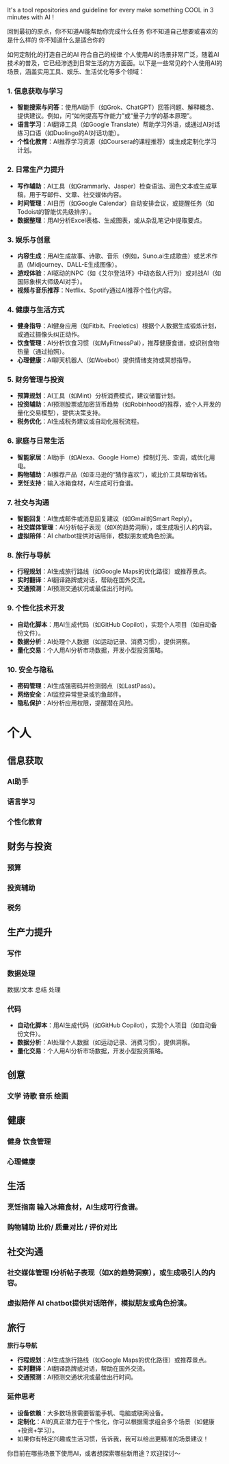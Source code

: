 It's a tool repositories and guideline for every make something COOL in 3 minutes with AI !


回到最初的原点，你不知道AI能帮助你完成什么任务
你不知道自己想要或喜欢的是什么样的
你不知道什么是适合你的

如何定制化的打造自己的AI 符合自己的规律
个人使用AI的场景非常广泛，随着AI技术的普及，它已经渗透到日常生活的方方面面。以下是一些常见的个人使用AI的场景，涵盖实用工具、娱乐、生活优化等多个领域：

### 1. **信息获取与学习**
   - **智能搜索与问答**：使用AI助手（如Grok、ChatGPT）回答问题、解释概念、提供建议。例如，问“如何提高写作能力”或“量子力学的基本原理”。
   - **语言学习**：AI翻译工具（如Google Translate）帮助学习外语，或通过AI对话练习口语（如Duolingo的AI对话功能）。
   - **个性化教育**：AI推荐学习资源（如Coursera的课程推荐）或生成定制化学习计划。

### 2. **日常生产力提升**
   - **写作辅助**：AI工具（如Grammarly、Jasper）检查语法、润色文本或生成草稿，用于写邮件、文章、社交媒体内容。
   - **时间管理**：AI日历（如Google Calendar）自动安排会议，或提醒任务（如Todoist的智能优先级排序）。
   - **数据整理**：用AI分析Excel表格、生成图表，或从杂乱笔记中提取要点。

### 3. **娱乐与创意**
   - **内容生成**：用AI生成故事、诗歌、音乐（例如，Suno.ai生成歌曲）或艺术作品（Midjourney、DALL-E生成图像）。
   - **游戏体验**：AI驱动的NPC（如《艾尔登法环》中动态敌人行为）或对战AI（如国际象棋大师级AI对手）。
   - **视频与音乐推荐**：Netflix、Spotify通过AI推荐个性化内容。

### 4. **健康与生活方式**
   - **健身指导**：AI健身应用（如Fitbit、Freeletics）根据个人数据生成锻炼计划，或通过摄像头纠正动作。
   - **饮食管理**：AI分析饮食习惯（如MyFitnessPal），推荐健康食谱，或识别食物热量（通过拍照）。
   - **心理健康**：AI聊天机器人（如Woebot）提供情绪支持或冥想指导。

### 5. **财务管理与投资**
   - **预算规划**：AI工具（如Mint）分析消费模式，建议储蓄计划。
   - **投资辅助**：AI预测股票或加密货币趋势（如Robinhood的推荐，或个人开发的量化交易模型），提供决策支持。
   - **税务优化**：AI生成税务建议或自动化报税流程。

### 6. **家庭与日常生活**
   - **智能家居**：AI助手（如Alexa、Google Home）控制灯光、空调，或优化用电。
   - **购物辅助**：AI推荐产品（如亚马逊的“猜你喜欢”），或比价工具帮助省钱。
   - **烹饪支持**：输入冰箱食材，AI生成可行食谱。

### 7. **社交与沟通**
   - **智能回复**：AI生成邮件或消息回复建议（如Gmail的Smart Reply）。
   - **社交媒体管理**：AI分析帖子表现（如X的趋势洞察），或生成吸引人的内容。
   - **虚拟陪伴**：AI chatbot提供对话陪伴，模拟朋友或角色扮演。

### 8. **旅行与导航**
   - **行程规划**：AI生成旅行路线（如Google Maps的优化路径）或推荐景点。
   - **实时翻译**：AI翻译路牌或对话，帮助在国外交流。
   - **交通预测**：AI预测交通状况或最佳出行时间。

### 9. **个性化技术开发**
   - **自动化脚本**：用AI生成代码（如GitHub Copilot），实现个人项目（如自动备份文件）。
   - **数据分析**：AI处理个人数据（如运动记录、消费习惯），提供洞察。
   - **量化交易**：个人用AI分析市场数据，开发小型投资策略。

### 10. **安全与隐私**
   - **密码管理**：AI生成强密码并检测弱点（如LastPass）。
   - **网络安全**：AI监控异常登录或钓鱼邮件。
   - **隐私保护**：AI分析应用权限，提醒潜在风险。

# 个人
## 信息获取
### AI助手
### 语言学习
### 个性化教育

## 财务与投资
### 预算
### 投资辅助
### 税务

## 生产力提升
### 写作
### 数据处理 
数据/文本 总结 处理
### 代码
   - **自动化脚本**：用AI生成代码（如GitHub Copilot），实现个人项目（如自动备份文件）。
   - **数据分析**：AI处理个人数据（如运动记录、消费习惯），提供洞察。
   - **量化交易**：个人用AI分析市场数据，开发小型投资策略。

## 创意
### 文学 诗歌 音乐 绘画

## 健康
### 健身 饮食管理
### 心理健康 

## 生活
### 烹饪指南 输入冰箱食材，AI生成可行食谱。
### 购物辅助 比价/ 质量对比 / 评价对比

## 社交沟通
### 社交媒体管理 I分析帖子表现（如X的趋势洞察），或生成吸引人的内容。
### 虚拟陪伴 AI chatbot提供对话陪伴，模拟朋友或角色扮演。

## 旅行
**旅行与导航**
   - **行程规划**：AI生成旅行路线（如Google Maps的优化路径）或推荐景点。
   - **实时翻译**：AI翻译路牌或对话，帮助在国外交流。
   - **交通预测**：AI预测交通状况或最佳出行时间。



### 延伸思考
- **设备依赖**：大多数场景需要智能手机、电脑或联网设备。
- **定制化**：AI的真正潜力在于个性化，你可以根据需求组合多个场景（如健康+投资+学习）。
- 如果你有特定兴趣或生活习惯，告诉我，我可以给出更精准的场景建议！

你目前在哪些场景下使用AI，或者想探索哪些新用途？欢迎探讨～
